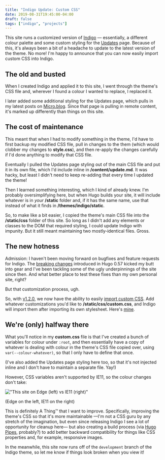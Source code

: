 ```yaml
---
title: "Indigo Update: Custom CSS"
date: 2019-08-31T19:45:00-04:00
draft: false
tags: ["indigo", "projects"]
---
```


This site runs a customized version of [Indigo] — essentially, a different colour palette and some custom styling for the [Updates] page. Because of this, it's always been a bit of a headache to update to the latest version of the theme. No more! I'm happy to announce that you can now easily import custom CSS into Indigo.<!--more-->

## The old and busted

When I created Indigo and applied it to this site, I went through the theme's CSS file and, wherever I found a colour I wanted to replace, I replaced it.

I later added some additional styling for the Updates page, which pulls in my latest posts on [Micro.blog]. Since that page is pulling in remote content, it's marked up differently than things on this site.

## The cost of maintenance

This meant that when I had to modify something in the theme, I'd have to first backup my modified CSS file, pull in changes to the them (which would clobber my changes to **style.css**), and then re-apply the changes carefully if I'd done anything to modify that CSS file.

Eventually I pulled the Updates page styling out of the main CSS file and put it in its own file, which I'd include inline in **/content/update.md**. It was hacky, but least I didn't need to keep re-adding that every time I updated the theme!

Then I learned something interesting, which I kind of already knew. I'm probably oversimplifying here, but when Hugo builds your site, it will include whatever is in _your_ **/static** folder and, if it has the same name, use that instead of what it finds in **/themes/indigo/static**. 

So, to make like a bit easier, I copied the theme's main CSS file into the **/static/css** folder of this site. So long as I didn't add any elements or classes to the DOM that required styling, I could update Indigo with impunity. But it still meant maintaining two mostly-identical files. Gross.

## The new hotness

Admission: I haven't been moving forward on bugfixes and feature requests for Indigo. The [breaking changes] introduced in Hugo 0.57 kicked my butt into gear and I've been tackling some of the ugly underpinnings of the site since then. And what better place to test these fixes than my own personal site, right?

But that customization process, ugh.

So, with [v1.2.0], we now have the ability to easily [import custom CSS]. Add whatever customizations you'd like to **/static/css/custom.css**, and Indigo will import them after importing its own stylesheet. Here's [mine].

## We're (only) halfway there

What you'll notice in my **custom.css** file is that I've created a bunch of variables for colour under `:root`, and then essentially have a copy of whatever is dealing with colour in the theme's CSS file copied over, using `var(--colour-whatever)`, so that I only have to define that once.

(I've also added the Updates page styling here too, so that it's not injected inline and I don't have to maintain a separate file. Yay!)

However, CSS variables aren't supported by IE11, so the colour changes don't take:

!["This site on Edge (left) vs IE11 (right)"](/images/2019-08-31/edge-vs-ie.png)

(Edge on the left, IE11 on the right)

This is definitely A Thing&trade; that I want to improve. Specifically, improving the theme's CSS so that it's more maintainable —I'm not a CSS guru by any stretch of the imagination, but even since releasing Indigo I see a lot of opportunity for cleanup here— but also creating a build process (via [Hugo Pipes], probably?) to add better backward compatibility for things like CSS properties and, for example, responsive images.

In the meanwhile, this site now runs off of the `development` branch of the Indigo theme, so let me know if things look broken when you view it!

[Indigo]: https://github.com/AngeloStavrow/indigo
[Updates]: /updates
[Micro.blog]: https://micro.blog
[breaking changes]: https://github.com/gohugoio/hugoThemes/issues/678
[v1.2.0]: https://github.com/AngeloStavrow/indigo/blob/v1.1.0/CHANGELOG.md#120
[import custom CSS]: https://changemap.co/indigo-team/indigo-theme-for-hugo/task/3462-import-custom-css/
[mine]: https://github.com/AngeloStavrow/angelostavrow.com/blob/master/static/css/custom.css
[Hugo Pipes]: https://gohugo.io/hugo-pipes/